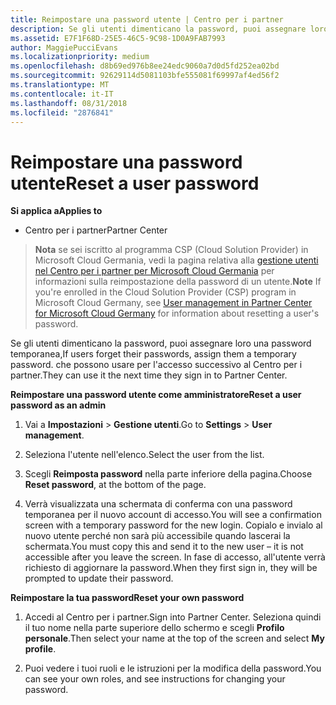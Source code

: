 ```yaml
---
title: Reimpostare una password utente | Centro per i partner
description: Se gli utenti dimenticano la password, puoi assegnare loro una nuova password temporanea, che possono usare per l'accesso successivo al Centro per i partner.
ms.assetid: E7F1F68D-25E5-46C5-9C98-1D0A9FAB7993
author: MaggiePucciEvans
ms.localizationpriority: medium
ms.openlocfilehash: d8b69ed976b8ee24edc9060a7d0d5fd252ea02bd
ms.sourcegitcommit: 92629114d5081103bfe555081f69997af4ed56f2
ms.translationtype: MT
ms.contentlocale: it-IT
ms.lasthandoff: 08/31/2018
ms.locfileid: "2876841"
---
```

# <a name="reset-a-user-password"></a><span data-ttu-id="1a684-104">Reimpostare una password utente</span><span class="sxs-lookup"><span data-stu-id="1a684-104">Reset a user password</span></span>

**<span data-ttu-id="1a684-105">Si applica a</span><span class="sxs-lookup"><span data-stu-id="1a684-105">Applies to</span></span>**

-  <span data-ttu-id="1a684-106">Centro per i partner</span><span class="sxs-lookup"><span data-stu-id="1a684-106">Partner Center</span></span>
   
><span data-ttu-id="1a684-107">**Nota** se sei iscritto al programma CSP (Cloud Solution Provider) in Microsoft Cloud Germania, vedi la pagina relativa alla [gestione utenti nel Centro per i partner per Microsoft Cloud Germania](user-management-in-partner-center-for-microsoft-cloud-germany.md) per informazioni sulla reimpostazione della password di un utente.</span><span class="sxs-lookup"><span data-stu-id="1a684-107">**Note** If you're enrolled in the Cloud Solution Provider (CSP) program in Microsoft Cloud Germany, see [User management in Partner Center for Microsoft Cloud Germany](user-management-in-partner-center-for-microsoft-cloud-germany.md) for information about resetting a user's password.</span></span>

<span data-ttu-id="1a684-108">Se gli utenti dimenticano la password, puoi assegnare loro una password temporanea,</span><span class="sxs-lookup"><span data-stu-id="1a684-108">If users forget their passwords, assign them a temporary password.</span></span> <span data-ttu-id="1a684-109">che possono usare per l'accesso successivo al Centro per i partner.</span><span class="sxs-lookup"><span data-stu-id="1a684-109">They can use it the next time they sign in to Partner Center.</span></span>

**<span data-ttu-id="1a684-110">Reimpostare una password utente come amministratore</span><span class="sxs-lookup"><span data-stu-id="1a684-110">Reset a user password as an admin</span></span>**

1.  <span data-ttu-id="1a684-111">Vai a **Impostazioni** &gt; **Gestione utenti**.</span><span class="sxs-lookup"><span data-stu-id="1a684-111">Go to **Settings** &gt; **User management**.</span></span>
2.  <span data-ttu-id="1a684-112">Seleziona l'utente nell'elenco.</span><span class="sxs-lookup"><span data-stu-id="1a684-112">Select the user from the list.</span></span>

3.  <span data-ttu-id="1a684-113">Scegli **Reimposta password** nella parte inferiore della pagina.</span><span class="sxs-lookup"><span data-stu-id="1a684-113">Choose **Reset password**, at the bottom of the page.</span></span>

4.  <span data-ttu-id="1a684-114">Verrà visualizzata una schermata di conferma con una password temporanea per il nuovo account di accesso.</span><span class="sxs-lookup"><span data-stu-id="1a684-114">You will see a confirmation screen with a temporary password for the new login.</span></span> <span data-ttu-id="1a684-115">Copialo e invialo al nuovo utente perché non sarà più accessibile quando lascerai la schermata.</span><span class="sxs-lookup"><span data-stu-id="1a684-115">You must copy this and send it to the new user – it is not accessible after you leave the screen.</span></span> <span data-ttu-id="1a684-116">In fase di accesso, all'utente verrà richiesto di aggiornare la password.</span><span class="sxs-lookup"><span data-stu-id="1a684-116">When they first sign in, they will be prompted to update their password.</span></span>

**<span data-ttu-id="1a684-117">Reimpostare la tua password</span><span class="sxs-lookup"><span data-stu-id="1a684-117">Reset your own password</span></span>**

1.  <span data-ttu-id="1a684-118">Accedi al Centro per i partner.</span><span class="sxs-lookup"><span data-stu-id="1a684-118">Sign into Partner Center.</span></span> <span data-ttu-id="1a684-119">Seleziona quindi il tuo nome nella parte superiore dello schermo e scegli **Profilo personale**.</span><span class="sxs-lookup"><span data-stu-id="1a684-119">Then select your name at the top of the screen and select **My profile**.</span></span>

2.  <span data-ttu-id="1a684-120">Puoi vedere i tuoi ruoli e le istruzioni per la modifica della password.</span><span class="sxs-lookup"><span data-stu-id="1a684-120">You can see your own roles, and see instructions for changing your password.</span></span>

 

 



